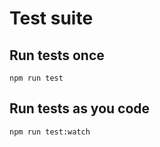 # Test suite


## Run tests once

```
npm run test
```

## Run tests as you code

```
npm run test:watch
```